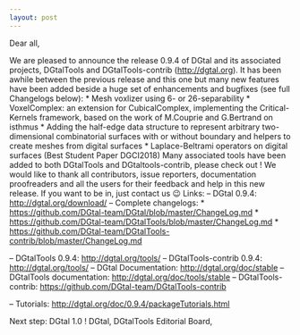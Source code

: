 ```yaml
---
layout: post
---
```


Dear all,

We are pleased to announce the release 0.9.4 of DGtal and its associated projects, DGtalTools and DGtalTools-contrib (http://dgtal.org). It has been awhile between the previous release and this one but many new features have been added beside a huge set of enhancements and  bugfixes (see full Changelogs below):
    * Mesh voxlizer using 6- or 26-separability
    * VoxelComplex: an extension for CubicalComplex, implementing the Critical-Kernels framework, based on the work of M.Couprie and G.Bertrand on isthmus
    * Adding the half-edge data structure to represent arbitrary two-dimensional combinatorial surfaces with or without boundary and helpers to create meshes from digital surfaces
    * Laplace-Beltrami operators on digital surfaces (Best Student Paper DGCI2018)
Many associated tools have been added to both DGtalTools and DGtaltools-contrib, please check out !
We would like to thank all contributors, issue reporters, documentation proofreaders and all the users for their feedback and help in this new release. If you want to be in, just contact us 😉
Links:
  – DGtal 0.9.4: http://dgtal.org/download/
  – Complete changelogs:
         * https://github.com/DGtal-team/DGtal/blob/master/ChangeLog.md
         * https://github.com/DGtal-team/DGtalTools/blob/master/ChangeLog.md
         * https://github.com/DGtal-team/DGtalTools-contrib/blob/master/ChangeLog.md

  – DGtalTools 0.9.4: http://dgtal.org/tools/
  – DGtalTools-contrib 0.9.4: http://dgtal.org/tools/
– DGtal Documentation: http://dgtal.org/doc/stable
  – DGtalTools documentation:  http://dgtal.org/doc/tools/stable
  – DGtalTools-contrib: https://github.com/DGtal-team/DGtalTools-contrib


  – Tutorials: http://dgtal.org/doc/0.9.4/packageTutorials.html

Next step: DGtal 1.0 !
DGtal, DGtalTools Editorial Board,

